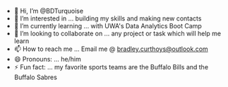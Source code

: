 - 👋 Hi, I’m @BDTurquoise
- 👀 I’m interested in ... building my skills and making new contacts
- 🌱 I’m currently learning ... with UWA's Data Analytics Boot Camp
- 💞️ I’m looking to collaborate on ... any project or task which will help me learn
- 📫 How to reach me ... Email me @ bradley.curthoys@outlook.com  
- 😄 Pronouns: ... he/him
- ⚡ Fun fact: ... my favorite sports teams are the Buffalo Bills and the Buffalo Sabres

<!---
BDTurquoise/BDTurquoise is a ✨ special ✨ repository because its `README.md` (this file) appears on your GitHub profile.
You can click the Preview link to take a look at your changes.
--->
